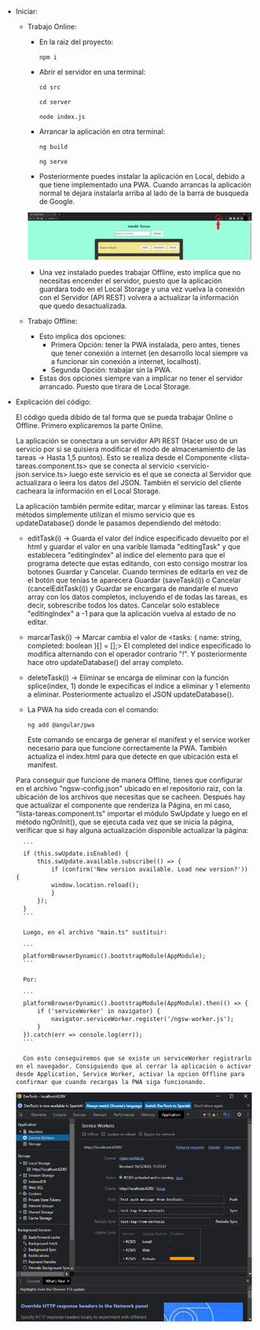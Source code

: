 - Iniciar:

    - Trabajo Online:

        - En la raiz del proyecto:

            ```
            npm i
            ```

        - Abrir el servidor en una terminal:

            ```
            cd src
            ```

            ```
            cd server
            ```

            ```
            node index.js
            ```
        - Arrancar la aplicación en otra terminal:

            ```
            ng build
            ```

            ```
            ng serve
            ```
        - Posteriormente puedes instalar la aplicación en Local, debido a que tiene implementado una PWA. Cuando arrancas la aplicación normal te dejara instalarla arriba al lado de la barra de busqueda de Google.

        ![Descripción de la imagen](src\assets\readme\PWA.PNG)

        - Una vez instalado puedes trabajar Offline, esto implica que no necesitas encender el servidor, puesto que la aplicación guardara todo en el Local Storage y una vez vuelva la conexión con el Servidor (API REST) volvera a actualizar la información que quedo desactualizada.

    - Trabajo Offline:

        - Esto implica dos opciones:
            - Primera Opción: tener la PWA instalada, pero antes, tienes que tener conexión a internet (en desarrollo local siempre va a funcionar sin conexión a internet, localhost).
            - Segunda Opción: trabajar sin la PWA.
        - Estas dos opciones siempre van a implicar no tener el servidor arrancado. Puesto que tirara de Local Storage.

- Explicación del código:

    El código queda dibido de tal forma que se pueda trabajar Online o Offline. Primero explicaremos la parte Online. 
    
    La aplicación se conectara a un servidor API REST (Hacer uso de un servicio por si se quisiera modificar el modo de almacenamiento de las tareas -> Hasta  1,5 puntos). Esto se realiza desde el Componente <lista-tareas.component.ts> que se conecta al servicio <servicio-json.service.ts> luego este servicio es el que se conecta al Servidor que actualizara o leera los datos del JSON. También el servicio del cliente cacheara la información en el Local Storage. 

    La aplicación también permite editar, marcar y eliminar las tareas. Estos métodos simplemente utilizan el mismo servicio que es updateDatabase() donde le pasamos dependiendo del método:

    - editTask(i) -> Guarda el valor del índice especificado devuelto por el html y guardar el valor en una varible llamada "editingTask" y que establecera "editingIndex" al índice del elemento para que el programa detecte que estas editando, con esto consigo mostrar los botones Guardar y Cancelar. Cuando termines de editarla en vez de el botón que tenías te aparecera Guardar (saveTask(i)) o Cancelar (cancelEditTask(i)) y Guardar se encargara de mandarle el nuevo array con los datos completos, incluyendo el de todas las tareas, es decir, sobrescribe todos los datos. Cancelar solo establece "editingIndex" a -1 para que la aplicación vuelva al estado de no editar.
    
    - marcarTask(i) -> Marcar cambia el valor de <tasks: { name: string, completed: boolean }[] = [];> El completed del indice especificado lo modifica alternando con el operador contrarío "!". Y posteriormente hace otro updateDatabase() del array completo.

    - deleteTask(i) -> Eliminar se encarga de eliminar con la función splice(index, 1) donde le expecificas el indice a eliminar y 1 elemento a eliminar. Posteriormente actualizo el JSON updateDatabase().

    - La PWA ha sido creada con el comando:

        ```
        ng add @angular/pwa
        ```
        Este comando se encarga de generar el manifest y el service worker necesario para que funcione correctamente la PWA. También actualiza el index.html para que detecte en que ubicación esta el manifest.

    Para conseguir que funcione de manera Offline, tienes que configurar en el archivo "ngsw-config.json" ubicado en el repositorio raiz, con la ubicación de los archivos que necesitas que se cacheen. Después hay que actualizar el componente que renderiza la Página, en mi caso, "lista-tareas.component.ts" importar el módulo SwUpdate y luego en el método ngOnInit(), que se ejecuta cada vez que se inicia la página, verificar que si hay alguna actualización disponible actualizar la página:

        ```
        if (this.swUpdate.isEnabled) {
            this.swUpdate.available.subscribe(() => {
                if (confirm('New version available. Load new version?')) {
                window.location.reload();
                }
            });
        }
        ```

        Luego, en el archivo "main.ts" sustituir:

        ```
        platformBrowserDynamic().bootstrapModule(AppModule);
        ```

        Por:

        ```
        platformBrowserDynamic().bootstrapModule(AppModule).then(() => {
            if ('serviceWorker' in navigator) {
                navigator.serviceWorker.register('/ngsw-worker.js');
            }
        }).catch(err => console.log(err));
        ```

        Con esto conseguiremos que se existe un serviceWorker registrarlo en el navegador. Consiguiendo que al cerrar la aplicación o activar desde Application, Service Worker, activar la opcion Offline para confirmar que cuando recargas la PWA siga funcionando.

        
    ![service-worker](src\assets\readme\service-worker.PNG)
        




    